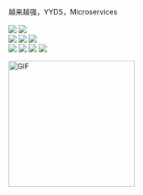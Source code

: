 
越来越强，YYDS，Microservices
<br>
<br>
<img src="https://img.shields.io/badge/-C++-1E90FF?style=flat-square&logo=CPP&logoColor=white"/>
<img src="https://img.shields.io/badge/-Python-1E90FF?style=flat-square&logo=CPP&logoColor=white"/>
<br>
<img src="https://img.shields.io/badge/-CV-EE4C2C?style=flat-square&logo=&logoColor=white"/>
<img src="https://img.shields.io/badge/-SLAM-EE4C2C?style=flat-square&logo=&logoColor=white"/>
<img src="https://img.shields.io/badge/-IOT-EE4C2C?style=flat-square&logo=&logoColor=white"/>
<br>
<img src="https://img.shields.io/badge/-Arduino-F7DF1E?style=flat-square&logo=Altium&logoColor=white"/>
<img src="https://img.shields.io/badge/-Quasar-F7DF1E?style=flat-square&logo=Altium&logoColor=white"/>
<img src="https://img.shields.io/badge/-FastAPI-F7DF1E?style=flat-square&logo=Altium&logoColor=white"/>
<img src="https://img.shields.io/badge/-EdgeX-F7DF1E?style=flat-square&logo=Altium&logoColor=white"/>
<br>
<!-- 自动化，物联网，人工智能，区块链，云原生 Severless 
<img src="https://img.shields.io/badge/-Qt-F7DF1E?style=flat-square&logo=Altium&logoColor=white"/>
<img src="https://img.shields.io/badge/-SW-F7DF1E?style=flat-square&logo=C4D&logoColor=black"/>
<img src="https://img.shields.io/badge/-AD-F7DF1E?style=flat-square&logo=C4D&logoColor=black"/>

--> 
<img align="middle" alt="GIF" width="250px" src="https://i.pinimg.com/originals/e4/26/70/e426702edf874b181aced1e2fa5c6cde.gif" />
